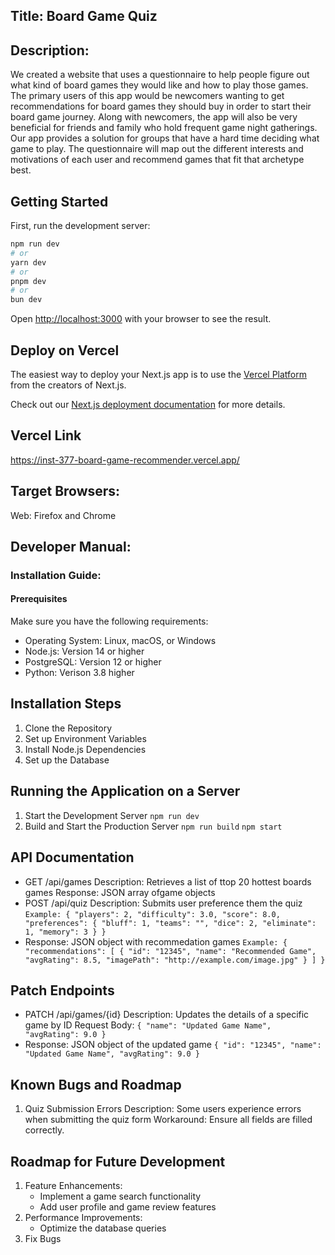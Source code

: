## Title: Board Game Quiz
## Description:
We created a website that uses a questionnaire to help people figure out what kind of board games they would like and how to play those games. The primary users of this app would be newcomers wanting to get recommendations for board games they should buy in order to start their board game journey. Along with newcomers, the app will also be very beneficial for friends and family who hold frequent game night gatherings. Our app provides a solution for groups that have a hard time deciding what game to play. The questionnaire will map out the different interests and motivations of each user and recommend games that fit that archetype best. 

## Getting Started
First, run the development server:

```bash
npm run dev
# or
yarn dev
# or
pnpm dev
# or
bun dev
```

Open [http://localhost:3000](http://localhost:3000) with your browser to see the result.

## Deploy on Vercel

The easiest way to deploy your Next.js app is to use the [Vercel Platform](https://vercel.com/new?utm_medium=default-template&filter=next.js&utm_source=create-next-app&utm_campaign=create-next-app-readme) from the creators of Next.js.

Check out our [Next.js deployment documentation](https://nextjs.org/docs/deployment) for more details.

## Vercel Link
https://inst-377-board-game-recommender.vercel.app/

## Target Browsers: 
Web: Firefox and Chrome

## Developer Manual:
### Installation Guide:
#### Prerequisites
Make sure you have the following requirements:
- Operating System: Linux, macOS, or Windows
- Node.js: Version 14 or higher
- PostgreSQL: Version 12 or higher
- Python: Verison 3.8 higher
## Installation Steps
1. Clone the Repository
2. Set up Environment Variables
3. Install Node.js Dependencies
4. Set up the Database
## Running the Application on a Server
1. Start the Development Server
   `npm run dev`
2. Build and Start the Production Server
   `npm run build`
   `npm start`
## API Documentation 
- GET /api/games
  Description: Retrieves a list of ttop 20 hottest boards games
  Response: JSON array ofgame objects
- POST /api/quiz
  Description: Submits user preference them the quiz
  `Example:
  {
    "players": 2,
    "difficulty": 3.0,
    "score": 8.0,
    "preferences": {
    "bluff": 1,
    "teams": "",
    "dice": 2,
    "eliminate": 1,
    "memory": 3
  }
}`
- Response: JSON object with recommedation games
  `Example:
  {
  "recommendations": [
    {
      "id": "12345",
      "name": "Recommended Game",
      "avgRating": 8.5,
      "imagePath": "http://example.com/image.jpg"
    }
  ]
}`
## Patch Endpoints 
- PATCH /api/games/{id}
  Description: Updates the details of a specific game by ID
  Request Body:
  `{
    "name": "Updated Game Name",
    "avgRating": 9.0
  }`
- Response: JSON object of the updated game
`{
    "id": "12345",
    "name": "Updated Game Name",
    "avgRating": 9.0
}`
  
## Known Bugs and Roadmap
1. Quiz Submission Errors
   Description: Some users experience errors when submitting the quiz form
   Workaround: Ensure all fields are filled correctly.

## Roadmap for Future Development
1. Feature Enhancements:
     - Implement a game search functionality
     - Add user profile and game review features
2. Performance Improvements:
     - Optimize the database queries
3. Fix Bugs 
   
   
